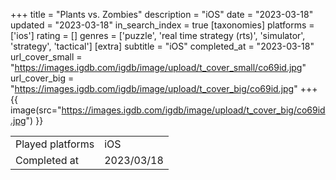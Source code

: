 +++
title = "Plants vs. Zombies"
description = "iOS"
date = "2023-03-18"
updated = "2023-03-18"
in_search_index = true
[taxonomies]
platforms = ['ios']
rating = []
genres = ['puzzle', 'real time strategy (rts)', 'simulator', 'strategy', 'tactical']
[extra]
subtitle = "iOS"
completed_at = "2023-03-18"
url_cover_small = "https://images.igdb.com/igdb/image/upload/t_cover_small/co69id.jpg"
url_cover_big = "https://images.igdb.com/igdb/image/upload/t_cover_big/co69id.jpg"
+++
{{ image(src="https://images.igdb.com/igdb/image/upload/t_cover_big/co69id.jpg") }}

|              |            |
| ------------ | ---------- |
| Played platforms    | iOS |
| Completed at | 2023/03/18 |


